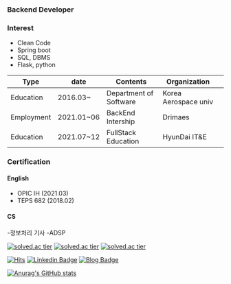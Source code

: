 ### Backend Developer

### Interest

- Clean Code
- Spring boot
- SQL, DBMS
- Flask, python

| Type       | date       | Contents               | Organization         |   |
|------------|------------|------------------------|----------------------|---|
| Education  | 2016.03~   | Department of Software | Korea Aerospace univ |   |
| Employment | 2021.01~06 | BackEnd  Intership     | Drimaes              |   |
| Education  | 2021.07~12 | FullStack Education    | HyunDai IT&E         |   |

### Certification

#### English

- OPIC IH (2021.03)
- TEPS 682 (2018.02) 
#### CS
-정보처리 기사
-ADSP 


 [![solved.ac tier](http://mazassumnida.wtf/api/generate_badge?boj={ytw1122})](https://solved.ac/{ytw1122})
 [![solved.ac tier](http://mazassumnida.wtf/api/v2/generate_badge?boj={ytw1122})](https://solved.ac/{ytw1122})
 [![solved.ac tier](http://mazassumnida.wtf/api/mini/generate_badge?boj={ytw1122})](https://solved.ac/{ytw1122})

  [![Hits](https://hits.seeyoufarm.com/api/count/incr/badge.svg?url=https%3A%2F%2Fgithub.com%2Fwoongity%2Fwoongity&count_bg=%2379C83D&title_bg=%23555555&icon=&icon_color=%23E7E7E7&title=hits&edge_flat=false)](https://hits.seeyoufarm.com)
  [![Linkedin Badge](https://img.shields.io/badge/-LinkedIn-blue?style=flat-square&logo=Linkedin&logoColor=white&link=https://www.linkedin.com/in/%ED%83%9C%EC%9B%85-%EC%96%91-2bb10a1a6/)](https://www.linkedin.com/in/%ED%83%9C%EC%9B%85-%EC%96%91-2bb10a1a6/)
[![Blog Badge](http://img.shields.io/badge/-Blog-brightgreen?style=flat-square&logo=FF5722&link=https://blog.naver.com/chajuhui123)](https://goodwoong.tistory.com/)


[![Anurag's GitHub stats](https://github-readme-stats.vercel.app/api?username=woongity)](https://github.com/anuraghazra/github-readme-stats)
